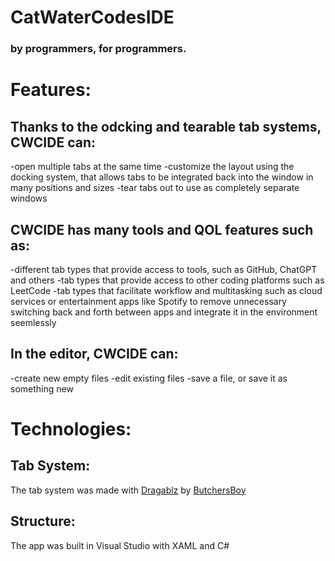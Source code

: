 # CatWaterCodesIDE
### by programmers, for programmers.

# Features:
## Thanks to the odcking and tearable tab systems, CWCIDE can:
  -open multiple tabs at the same time
  -customize the layout using the docking system, that allows tabs to be integrated back into the window in many positions and sizes
  -tear tabs out to use as completely separate windows

## CWCIDE has many tools and QOL features such as:
  -different tab types that provide access to tools, such as GitHub, ChatGPT and others
  -tab types that provide access to other coding platforms such as LeetCode 
  -tab types that facilitate workflow and multitasking such as cloud services or entertainment apps like Spotify to remove unnecessary switching back and forth between apps and integrate it in the environment seemlessly

## In the editor, CWCIDE can:
  -create new empty files
  -edit existing files
  -save a file, or save it as something new

# Technologies:
## Tab System:
  The tab system was made with <a href="https://github.com/ButchersBoy/Dragablz" target="_blank">Dragablz</a> by <a href="https://github.com/ButchersBoy/" target="_blank">ButchersBoy</a>
## Structure: 
  The app was built in Visual Studio with XAML and C#
